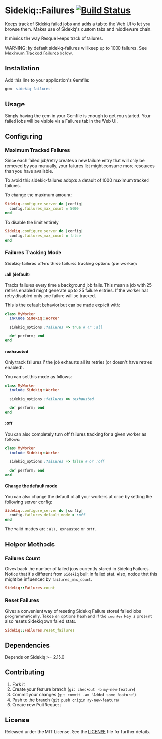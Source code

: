 # Sidekiq::Failures [![Build Status](https://secure.travis-ci.org/mhfs/sidekiq-failures.png)](http://travis-ci.org/mhfs/sidekiq-failures)

Keeps track of Sidekiq failed jobs and adds a tab to the Web UI to let you browse
them. Makes use of Sidekiq's custom tabs and middleware chain.

It mimics the way Resque keeps track of failures.

WARNING: by default sidekiq-failures will keep up to 1000 failures. See [Maximum Tracked Failures](https://github.com/mhfs/sidekiq-failures#maximum-tracked-failures) below.

## Installation

Add this line to your application's Gemfile:

```ruby
gem 'sidekiq-failures'
```

## Usage

Simply having the gem in your Gemfile is enough to get you started. Your failed
jobs will be visible via a Failures tab in the Web UI.

## Configuring

### Maximum Tracked Failures

Since each failed job/retry creates a new failure entry that will only be removed
by you manually, your failures list might consume more resources than you have
available.

To avoid this sidekiq-failures adopts a default of 1000 maximum tracked failures.

To change the maximum amount:

```ruby
Sidekiq.configure_server do |config|
  config.failures_max_count = 5000
end
```

To disable the limit entirely:

```ruby
Sidekiq.configure_server do |config|
  config.failures_max_count = false
end
```

### Failures Tracking Mode

Sidekiq-failures offers three failures tracking options (per worker):


#### :all (default)

Tracks failures every time a background job fails. This mean a job with 25 retries
enabled might generate up to 25 failure entries. If the worker has retry disabled
only one failure will be tracked.

This is the default behavior but can be made explicit with:

```ruby
class MyWorker
  include Sidekiq::Worker

  sidekiq_options :failures => true # or :all

  def perform; end
end
```

#### :exhausted

Only track failures if the job exhausts all its retries (or doesn't have retries
enabled).

You can set this mode as follows:

```ruby
class MyWorker
  include Sidekiq::Worker

  sidekiq_options :failures => :exhausted

  def perform; end
end
```

#### :off

You can also completely turn off failures tracking for a given worker as follows:

```ruby
class MyWorker
  include Sidekiq::Worker

  sidekiq_options :failures => false # or :off

  def perform; end
end
```

#### Change the default mode

You can also change the default of all your workers at once by setting the following
server config:

```ruby
Sidekiq.configure_server do |config|
  config.failures_default_mode = :off
end
```

The valid modes are `:all`, `:exhausted` or `:off`.

## Helper Methods

### Failures Count

Gives back the number of failed jobs currently stored in Sidekiq Failures. Notice that it's
different from `Sidekiq` built in failed stat. Also, notice that this might be
influenced by `failures_max_count`.

```ruby
Sidekiq::Failures.count
```

### Reset Failures

Gives a convenient way of reseting Sidekiq Failure stored failed jobs programmatically.
Takes an options hash and if the `counter` key is present also resets Sidekiq own failed stats.

```ruby
Sidekiq::Failures.reset_failures
```

## Dependencies

Depends on Sidekiq >= 2.16.0

## Contributing

1. Fork it
2. Create your feature branch (`git checkout -b my-new-feature`)
3. Commit your changes (`git commit -am 'Added some feature'`)
4. Push to the branch (`git push origin my-new-feature`)
5. Create new Pull Request

## License

Released under the MIT License. See the [LICENSE][license] file for further details.

[license]: https://github.com/mhfs/sidekiq-failures/blob/master/LICENSE
